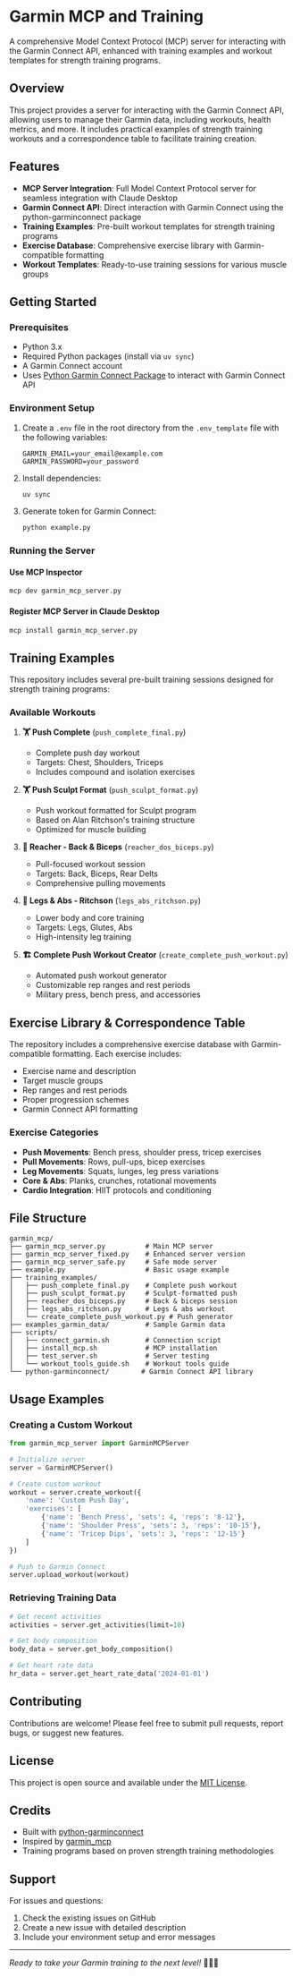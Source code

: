 # Garmin MCP and Training

A comprehensive Model Context Protocol (MCP) server for interacting with the Garmin Connect API, enhanced with training examples and workout templates for strength training programs.

## Overview

This project provides a server for interacting with the Garmin Connect API, allowing users to manage their Garmin data, including workouts, health metrics, and more. It includes practical examples of strength training workouts and a correspondence table to facilitate training creation.

## Features

- **MCP Server Integration**: Full Model Context Protocol server for seamless integration with Claude Desktop
- **Garmin Connect API**: Direct interaction with Garmin Connect using the python-garminconnect package
- **Training Examples**: Pre-built workout templates for strength training programs
- **Exercise Database**: Comprehensive exercise library with Garmin-compatible formatting
- **Workout Templates**: Ready-to-use training sessions for various muscle groups

## Getting Started

### Prerequisites

- Python 3.x
- Required Python packages (install via `uv sync`)
- A Garmin Connect account
- Uses [Python Garmin Connect Package](https://github.com/cyberjunky/python-garminconnect) to interact with Garmin Connect API

### Environment Setup

1. Create a `.env` file in the root directory from the `.env_template` file with the following variables:
   ```
   GARMIN_EMAIL=your_email@example.com
   GARMIN_PASSWORD=your_password
   ```

2. Install dependencies:
   ```bash
   uv sync
   ```

3. Generate token for Garmin Connect:
   ```bash
   python example.py
   ```

### Running the Server

#### Use MCP Inspector
```bash
mcp dev garmin_mcp_server.py
```

#### Register MCP Server in Claude Desktop
```bash
mcp install garmin_mcp_server.py
```

## Training Examples

This repository includes several pre-built training sessions designed for strength training programs:

### Available Workouts

1. **🏋️ Push Complete** (`push_complete_final.py`)
   - Complete push day workout
   - Targets: Chest, Shoulders, Triceps
   - Includes compound and isolation exercises

2. **🏋️ Push Sculpt Format** (`push_sculpt_format.py`)
   - Push workout formatted for Sculpt program
   - Based on Alan Ritchson's training structure
   - Optimized for muscle building

3. **🎯 Reacher - Back & Biceps** (`reacher_dos_biceps.py`)
   - Pull-focused workout session
   - Targets: Back, Biceps, Rear Delts
   - Comprehensive pulling movements

4. **🦵 Legs & Abs - Ritchson** (`legs_abs_ritchson.py`)
   - Lower body and core training
   - Targets: Legs, Glutes, Abs
   - High-intensity leg training

5. **🏗️ Complete Push Workout Creator** (`create_complete_push_workout.py`)
   - Automated push workout generator
   - Customizable rep ranges and rest periods
   - Military press, bench press, and accessories

## Exercise Library & Correspondence Table

The repository includes a comprehensive exercise database with Garmin-compatible formatting. Each exercise includes:

- Exercise name and description
- Target muscle groups
- Rep ranges and rest periods
- Proper progression schemes
- Garmin Connect API formatting

### Exercise Categories

- **Push Movements**: Bench press, shoulder press, tricep exercises
- **Pull Movements**: Rows, pull-ups, bicep exercises  
- **Leg Movements**: Squats, lunges, leg press variations
- **Core & Abs**: Planks, crunches, rotational movements
- **Cardio Integration**: HIIT protocols and conditioning

## File Structure

```
garmin_mcp/
├── garmin_mcp_server.py          # Main MCP server
├── garmin_mcp_server_fixed.py    # Enhanced server version
├── garmin_mcp_server_safe.py     # Safe mode server
├── example.py                    # Basic usage example
├── training_examples/
│   ├── push_complete_final.py    # Complete push workout
│   ├── push_sculpt_format.py     # Sculpt-formatted push
│   ├── reacher_dos_biceps.py     # Back & biceps session
│   ├── legs_abs_ritchson.py      # Legs & abs workout
│   └── create_complete_push_workout.py # Push generator
├── examples_garmin_data/         # Sample Garmin data
├── scripts/
│   ├── connect_garmin.sh         # Connection script
│   ├── install_mcp.sh            # MCP installation
│   ├── test_server.sh            # Server testing
│   └── workout_tools_guide.sh    # Workout tools guide
└── python-garminconnect/        # Garmin Connect API library
```

## Usage Examples

### Creating a Custom Workout

```python
from garmin_mcp_server import GarminMCPServer

# Initialize server
server = GarminMCPServer()

# Create custom workout
workout = server.create_workout({
    'name': 'Custom Push Day',
    'exercises': [
        {'name': 'Bench Press', 'sets': 4, 'reps': '8-12'},
        {'name': 'Shoulder Press', 'sets': 3, 'reps': '10-15'},
        {'name': 'Tricep Dips', 'sets': 3, 'reps': '12-15'}
    ]
})

# Push to Garmin Connect
server.upload_workout(workout)
```

### Retrieving Training Data

```python
# Get recent activities
activities = server.get_activities(limit=10)

# Get body composition
body_data = server.get_body_composition()

# Get heart rate data
hr_data = server.get_heart_rate_data('2024-01-01')
```

## Contributing

Contributions are welcome! Please feel free to submit pull requests, report bugs, or suggest new features.

## License

This project is open source and available under the [MIT License](LICENSE).

## Credits

- Built with [python-garminconnect](https://github.com/cyberjunky/python-garminconnect)
- Inspired by [garmin_mcp](https://github.com/dshvadskiy/garmin_mcp)
- Training programs based on proven strength training methodologies

## Support

For issues and questions:
1. Check the existing issues on GitHub
2. Create a new issue with detailed description
3. Include your environment setup and error messages

---

*Ready to take your Garmin training to the next level!* 🏋️‍♂️💪
